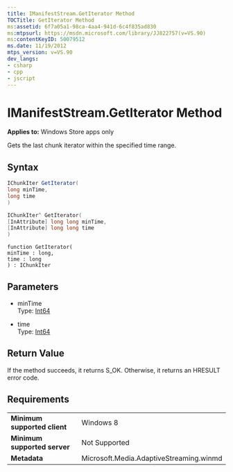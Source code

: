 ```yaml
---
title: IManifestStream.GetIterator Method
TOCTitle: GetIterator Method
ms:assetid: 6f7a05a1-98ca-4aa4-941d-6c4f835ad830
ms:mtpsurl: https://msdn.microsoft.com/library/JJ822757(v=VS.90)
ms:contentKeyID: 50079512
ms.date: 11/19/2012
mtps_version: v=VS.90
dev_langs:
- csharp
- cpp
- jscript
---
```


# IManifestStream.GetIterator Method

**Applies to:** Windows Store apps only

Gets the last chunk iterator within the specified time range.

## Syntax

```csharp
IChunkIter GetIterator(
long minTime,
long time
)
```

```cpp
IChunkIter^ GetIterator(
[InAttribute] long long minTime,
[InAttribute] long long time
)
```

```jscript
function GetIterator(
minTime : long,
time : long
) : IChunkIter
```

## Parameters

  - minTime  
    Type: [Int64](https://msdn.microsoft.com/library/6yy583ek)

  - time  
    Type: [Int64](https://msdn.microsoft.com/library/6yy583ek)

## Return Value

If the method succeeds, it returns S\_OK. Otherwise, it returns an HRESULT error code.

## Requirements

|||
|--- |--- |
|**Minimum supported client**|Windows 8|
|**Minimum supported server**|Not Supported|
|**Metadata**|Microsoft.Media.AdaptiveStreaming.winmd|
